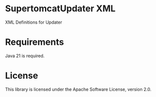 # SupertomcatUpdater XML
XML Definitions for Updater

# Requirements
Java 21 is required.

# License
This library is licensed under the Apache Software License, version 2.0.
